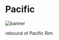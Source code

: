 # Pacific

![banner](http://ww2.sinaimg.cn/large/61ff0de3jw1e78ukbjw7sj20m807j40n.jpg)

rebound of Pacific Rim.